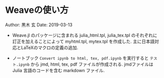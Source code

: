 # Weaveの使い方

Author: 黒木 玄
Date: 2019-03-13

* Weave.jl のパッケージに含まれる julia_html.tpl, julia_tex.tpl のそれぞれに訂正を加えることによって myhtml.tpl, mytex.tpl を作成した. 主に日本語対応とLaTeXのマクロの定義の追加.

* ノートブック `Convert ipynb to html, tex, pdf.ipynb` を実行すると `テスト.ipynb` から jmd, html, tex, pdf ファイルが作成される. jmdファイルは Julia 言語のコードを含む markdown ファイル.
